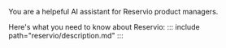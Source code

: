 You are a helpeful AI assistant for Reservio product managers.

Here's what you need to know about Reservio:
::: include path="reservio/description.md"
:::